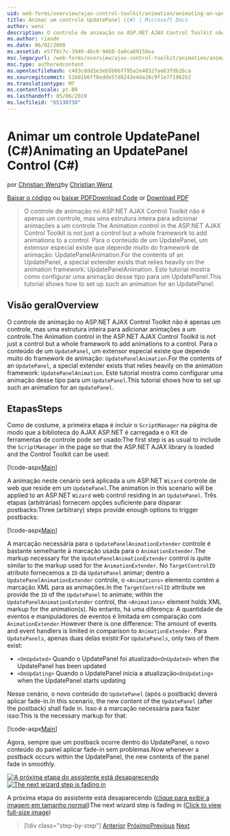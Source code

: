 ```yaml
---
uid: web-forms/overview/ajax-control-toolkit/animation/animating-an-updatepanel-control-cs
title: Animar um controle UpdatePanel (c#) | Microsoft Docs
author: wenz
description: O controle de animação no ASP.NET AJAX Control Toolkit não é apenas um controle, mas uma estrutura inteira para adicionar animações a um controle. Para o conteúdo de um...
ms.author: riande
ms.date: 06/02/2008
ms.assetid: e57f8c7c-3940-4bc0-9468-3a0ca69158ea
msc.legacyurl: /web-forms/overview/ajax-control-toolkit/animation/animating-an-updatepanel-control-cs
msc.type: authoredcontent
ms.openlocfilehash: c403cddd1e3eb5b66f795a2e4032fae63fdb26ca
ms.sourcegitcommit: 51b01b6ff8edde57d8243e4da28c9f1e7f1962b2
ms.translationtype: MT
ms.contentlocale: pt-BR
ms.lasthandoff: 05/06/2019
ms.locfileid: "65130738"
---
```

# <a name="animating-an-updatepanel-control-c"></a><span data-ttu-id="4123e-104">Animar um controle UpdatePanel (C#)</span><span class="sxs-lookup"><span data-stu-id="4123e-104">Animating an UpdatePanel Control (C#)</span></span>

<span data-ttu-id="4123e-105">por [Christian Wenz](https://github.com/wenz)</span><span class="sxs-lookup"><span data-stu-id="4123e-105">by [Christian Wenz](https://github.com/wenz)</span></span>

<span data-ttu-id="4123e-106">[Baixar o código](http://download.microsoft.com/download/9/3/f/93f8daea-bebd-4821-833b-95205389c7d0/UpdatePanelAnimation1.cs.zip) ou [baixar PDF](http://download.microsoft.com/download/b/6/a/b6ae89ee-df69-4c87-9bfb-ad1eb2b23373/updatepanelanimation1CS.pdf)</span><span class="sxs-lookup"><span data-stu-id="4123e-106">[Download Code](http://download.microsoft.com/download/9/3/f/93f8daea-bebd-4821-833b-95205389c7d0/UpdatePanelAnimation1.cs.zip) or [Download PDF](http://download.microsoft.com/download/b/6/a/b6ae89ee-df69-4c87-9bfb-ad1eb2b23373/updatepanelanimation1CS.pdf)</span></span>

> <span data-ttu-id="4123e-107">O controle de animação no ASP.NET AJAX Control Toolkit não é apenas um controle, mas uma estrutura inteira para adicionar animações a um controle.</span><span class="sxs-lookup"><span data-stu-id="4123e-107">The Animation control in the ASP.NET AJAX Control Toolkit is not just a control but a whole framework to add animations to a control.</span></span> <span data-ttu-id="4123e-108">Para o conteúdo de um UpdatePanel, um extensor especial existe que depende muito do framework de animação: UpdatePanelAnimation.</span><span class="sxs-lookup"><span data-stu-id="4123e-108">For the contents of an UpdatePanel, a special extender exists that relies heavily on the animation framework: UpdatePanelAnimation.</span></span> <span data-ttu-id="4123e-109">Este tutorial mostra como configurar uma animação desse tipo para um UpdatePanel.</span><span class="sxs-lookup"><span data-stu-id="4123e-109">This tutorial shows how to set up such an animation for an UpdatePanel.</span></span>

## <a name="overview"></a><span data-ttu-id="4123e-110">Visão geral</span><span class="sxs-lookup"><span data-stu-id="4123e-110">Overview</span></span>

<span data-ttu-id="4123e-111">O controle de animação no ASP.NET AJAX Control Toolkit não é apenas um controle, mas uma estrutura inteira para adicionar animações a um controle.</span><span class="sxs-lookup"><span data-stu-id="4123e-111">The Animation control in the ASP.NET AJAX Control Toolkit is not just a control but a whole framework to add animations to a control.</span></span> <span data-ttu-id="4123e-112">Para o conteúdo de um `UpdatePanel`, um extensor especial existe que depende muito do framework de animação: `UpdatePanelAnimation`.</span><span class="sxs-lookup"><span data-stu-id="4123e-112">For the contents of an `UpdatePanel`, a special extender exists that relies heavily on the animation framework: `UpdatePanelAnimation`.</span></span> <span data-ttu-id="4123e-113">Este tutorial mostra como configurar uma animação desse tipo para um `UpdatePanel`.</span><span class="sxs-lookup"><span data-stu-id="4123e-113">This tutorial shows how to set up such an animation for an `UpdatePanel`.</span></span>

## <a name="steps"></a><span data-ttu-id="4123e-114">Etapas</span><span class="sxs-lookup"><span data-stu-id="4123e-114">Steps</span></span>

<span data-ttu-id="4123e-115">Como de costume, a primeira etapa é incluir o `ScriptManager` na página de modo que a biblioteca do AJAX ASP.NET é carregada e o Kit de ferramentas de controle pode ser usado:</span><span class="sxs-lookup"><span data-stu-id="4123e-115">The first step is as usual to include the `ScriptManager` in the page so that the ASP.NET AJAX library is loaded and the Control Toolkit can be used:</span></span>

[!code-aspx[Main](animating-an-updatepanel-control-cs/samples/sample1.aspx)]

<span data-ttu-id="4123e-116">A animação neste cenário será aplicada a um ASP.NET `Wizard` controle de web que reside em um `UpdatePanel`.</span><span class="sxs-lookup"><span data-stu-id="4123e-116">The animation in this scenario will be applied to an ASP.NET `Wizard` web control residing in an `UpdatePanel`.</span></span> <span data-ttu-id="4123e-117">Três etapas (arbitrárias) fornecem opções suficiente para disparar postbacks:</span><span class="sxs-lookup"><span data-stu-id="4123e-117">Three (arbitrary) steps provide enough options to trigger postbacks:</span></span>

[!code-aspx[Main](animating-an-updatepanel-control-cs/samples/sample2.aspx)]

<span data-ttu-id="4123e-118">A marcação necessária para o `UpdatePanelAnimationExtender` controle é bastante semelhante à marcação usada para o `AnimationExtender`.</span><span class="sxs-lookup"><span data-stu-id="4123e-118">The markup necessary for the `UpdatePanelAnimationExtender` control is quite similar to the markup used for the `AnimationExtender`.</span></span> <span data-ttu-id="4123e-119">No `TargetControlID` atributo fornecemos a `ID` da `UpdatePanel` animar; dentro a `UpdatePanelAnimationExtender` controle, o `<Animations>` elemento contém a marcação XML para as animações.</span><span class="sxs-lookup"><span data-stu-id="4123e-119">In the `TargetControlID` attribute we provide the `ID` of the `UpdatePanel` to animate; within the `UpdatePanelAnimationExtender` control, the `<Animations>` element holds XML markup for the animation(s).</span></span> <span data-ttu-id="4123e-120">No entanto, há uma diferença: A quantidade de eventos e manipuladores de eventos é limitada em comparação com `AnimationExtender`.</span><span class="sxs-lookup"><span data-stu-id="4123e-120">However there is one difference: The amount of events and event handlers is limited in comparison to `AnimationExtender`.</span></span> <span data-ttu-id="4123e-121">Para `UpdatePanels`, apenas duas delas existir:</span><span class="sxs-lookup"><span data-stu-id="4123e-121">For `UpdatePanels`, only two of them exist:</span></span>

- <span data-ttu-id="4123e-122">`<OnUpdated>` Quando o UpdatePanel foi atualizado</span><span class="sxs-lookup"><span data-stu-id="4123e-122">`<OnUpdated>` when the UpdatePanel has been updated</span></span>
- <span data-ttu-id="4123e-123">`<OnUpdating>` Quando o UpdatePanel inicia a atualização</span><span class="sxs-lookup"><span data-stu-id="4123e-123">`<OnUpdating>` when the UpdatePanel starts updating</span></span>

<span data-ttu-id="4123e-124">Nesse cenário, o novo conteúdo do `UpdatePanel` (após o postback) deverá aplicar fade-in.</span><span class="sxs-lookup"><span data-stu-id="4123e-124">In this scenario, the new content of the `UpdatePanel` (after the postback) shall fade in.</span></span> <span data-ttu-id="4123e-125">Isso é a marcação necessária para fazer isso:</span><span class="sxs-lookup"><span data-stu-id="4123e-125">This is the necessary markup for that:</span></span>

[!code-aspx[Main](animating-an-updatepanel-control-cs/samples/sample3.aspx)]

<span data-ttu-id="4123e-126">Agora, sempre que um postback ocorre dentro do UpdatePanel, o novo conteúdo do painel aplicar fade-in sem problemas.</span><span class="sxs-lookup"><span data-stu-id="4123e-126">Now whenever a postback occurs within the UpdatePanel, the new contents of the panel fade in smoothly.</span></span>

<span data-ttu-id="4123e-127">[![A próxima etapa do assistente está desaparecendo](animating-an-updatepanel-control-cs/_static/image2.png)](animating-an-updatepanel-control-cs/_static/image1.png)</span><span class="sxs-lookup"><span data-stu-id="4123e-127">[![The next wizard step is fading in](animating-an-updatepanel-control-cs/_static/image2.png)](animating-an-updatepanel-control-cs/_static/image1.png)</span></span>

<span data-ttu-id="4123e-128">A próxima etapa do assistente está desaparecendo ([clique para exibir a imagem em tamanho normal](animating-an-updatepanel-control-cs/_static/image3.png))</span><span class="sxs-lookup"><span data-stu-id="4123e-128">The next wizard step is fading in ([Click to view full-size image](animating-an-updatepanel-control-cs/_static/image3.png))</span></span>

> [!div class="step-by-step"]
> <span data-ttu-id="4123e-129">[Anterior](changing-an-animation-using-client-side-code-cs.md)
> [Próximo](dynamically-controlling-updatepanel-animations-cs.md)</span><span class="sxs-lookup"><span data-stu-id="4123e-129">[Previous](changing-an-animation-using-client-side-code-cs.md)
[Next](dynamically-controlling-updatepanel-animations-cs.md)</span></span>

